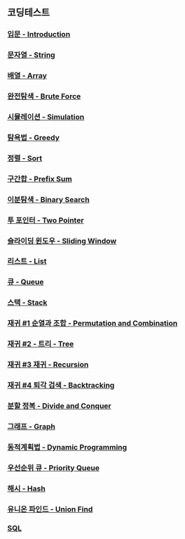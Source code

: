 코딩테스트
----------

### [입문 - Introduction](https://github.com/nicky-day/CodingTest/blob/main/src/main/java/org/example/introduction/README.md)
### [문자열 - String](https://github.com/nicky-day/CodingTest/blob/main/src/main/java/org/example/string/README.md)
### [배열 - Array](https://github.com/nicky-day/CodingTest/blob/main/src/main/java/org/example/array/README.md)
### [완전탐색 - Brute Force](https://github.com/nicky-day/CodingTest/blob/main/src/main/java/org/example/brute_force/README.md)
### [시뮬레이션 - Simulation](https://github.com/nicky-day/CodingTest/blob/main/src/main/java/org/example/simulation/README.md)
### [탐욕법 - Greedy](https://github.com/nicky-day/CodingTest/blob/main/src/main/java/org/example/greedy/README.md)
### [정렬 - Sort](https://github.com/nicky-day/CodingTest/blob/main/src/main/java/org/example/sort/README.md)
### [구간합 - Prefix Sum](https://github.com/nicky-day/CodingTest/blob/main/src/main/java/org/example/prefix_sum/README.md)
### [이분탐색 - Binary Search](https://github.com/nicky-day/CodingTest/blob/main/src/main/java/org/example/binary_search/README.md)
### [투 포인터 - Two Pointer](https://github.com/nicky-day/CodingTest/blob/main/src/main/java/org/example/two_pointer/README.md)
### [슬라이딩 윈도우 - Sliding Window](https://github.com/nicky-day/CodingTest/blob/main/src/main/java/org/example/sliding_window/README.md)
### [리스트 - List](https://github.com/nicky-day/CodingTest/blob/main/src/main/java/org/example/list/README.md)
### [큐 - Queue](https://github.com/nicky-day/CodingTest/blob/main/src/main/java/org/example/queue/README.md)
### [스택 - Stack](https://github.com/nicky-day/CodingTest/blob/main/src/main/java/org/example/stack/README.md)
### [재귀 #1 순열과 조합 - Permutation and Combination](https://github.com/nicky-day/CodingTest/blob/main/src/main/java/org/example/recursion_permutaion_and_combination/README.md)
### [재귀 #2 - 트리 - Tree](https://github.com/nicky-day/CodingTest/blob/main/src/main/java/org/example/recursion_tree/README.md)
### [재귀 #3 재귀 - Recursion](https://github.com/nicky-day/CodingTest/blob/main/src/main/java/org/example/recursion/README.md)
### [재귀 #4 퇴각 검색 - Backtracking](https://github.com/nicky-day/CodingTest/blob/main/src/main/java/org/example/recursion_backtracking/README.md)
### [분할 정복 - Divide and Conquer](https://github.com/nicky-day/CodingTest/blob/main/src/main/java/org/example/divide_and_conquer/README.md)
### [그래프 - Graph](https://github.com/nicky-day/CodingTest/blob/main/src/main/java/org/example/graph/README.md)
### [동적계획법 - Dynamic Programming](https://github.com/nicky-day/CodingTest/blob/main/src/main/java/org/example/dynamic_programming/README.md)
### [우선순위 큐 - Priority Queue](https://github.com/nicky-day/CodingTest/blob/main/src/main/java/org/example/priority_queue/README.md)
### [해시 - Hash](https://github.com/nicky-day/CodingTest/blob/main/src/main/java/org/example/hash/README.md)
### [유니온 파인드 - Union Find](https://github.com/nicky-day/CodingTest/blob/main/src/main/java/org/example/union_find/README.md)
### [SQL](https://github.com/nicky-day/CodingTest/blob/main/src/main/java/org/example/sql/README.md)

